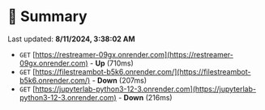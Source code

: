 # 📖 Summary
Last updated: **8/11/2024, 3:38:02 AM**

- `GET` [https://restreamer-09gx.onrender.com](https://restreamer-09gx.onrender.com) - **Up** (710ms)
- `GET` [https://filestreambot-b5k6.onrender.com/](https://filestreambot-b5k6.onrender.com/) - **Down** (207ms)
- `GET` [https://jupyterlab-python3-12-3.onrender.com](https://jupyterlab-python3-12-3.onrender.com) - **Down** (216ms)
